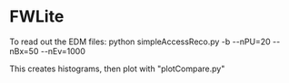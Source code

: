 FWLite
======
To read out the EDM files:
python simpleAccessReco.py -b --nPU=20 --nBx=50 --nEv=1000

This creates histograms, then plot with "plotCompare.py"
